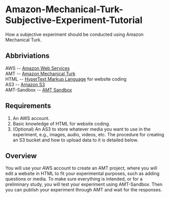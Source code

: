 # Amazon-Mechanical-Turk-Subjective-Experiment-Tutorial
How a subjective experiment should be conducted using Amazon Mechanical Turk.

## Abbriviations
AWS -- [Amazon Web Services](https://aws.amazon.com)\
AMT -- [Amazon Mechanical Turk](https://www.mturk.com)\
HTML -- [HyperText Markup Language](https://en.wikipedia.org/wiki/HTML) for website coding\
AS3 -- [Amazon S3](https://aws.amazon.com/s3/)\
AMT-Sandbox -- [AMT Sandbox](https://requester.mturk.com/developer/sandbox)

## Requirements
1. An AWS account.
2. Basic knowledge of HTML for website coding.
3. (Optional) An AS3 to store whatever media you want to use in the experiment, e.g., images, audio, videos, etc. The procedure for creating an S3 bucket and how to upload data to it is detailed below.

## Overview
You will use your AWS account to create an AMT project, where you will edit a website in HTML to fit your experimental purposes, such as adding questions or media. To make sure everything is intended, or for a preliminary study, you will test your experiment using AMT-Sandbox. Then you can publish your experiment through AMT and wait for the responses.
